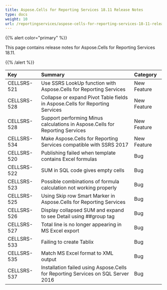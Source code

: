 ```yaml
---
title: Aspose.Cells for Reporting Services 18.11 Release Notes
type: docs
weight: 10
url: /reportingservices/aspose-cells-for-reporting-services-18-11-release-notes/
---
```


{{% alert color="primary" %}} 

This page contains release notes for Aspose.Cells for Reporting Services 18.11.

{{% /alert %}} 

|**Key**|**Summary**|**Category**|
| :- | :- | :- |
|CELLSRS-521|Use SSRS LookUp function with Aspose.Cells for Reporting Services|New Feature|
|CELLSRS-528|Collapse or expand Pivot Table fields in Aspose.Cells for Reporting Services|New Feature|
|CELLSRS-528|Support performing Minus calculations in Aspose.Cells for Reporting Services|New Feature|
|CELLSRS-534|Make Aspose.Cells for Reporting Services compatible with SSRS 2017|New Feature|
|CELLSRS-520|Publishing failed when template contains Excel formulas|Bug|
|CELLSRS-522|SUM in SQL code gives empty cells|Bug|
|CELLSRS-523|Possible combinations of formula calculation not working properly|Bug|
|CELLSRS-525|Using Skip row Smart Marker in Aspose.Cells for Reporting Services|Bug|
|CELLSRS-526|Display collapsed SUM and expand to see Detail using ##group tag|Bug|
|CELLSRS-527|Total line is no longer appearing in MS Excel export|Bug|
|CELLSRS-533|Failing to create Tablix|Bug|
|CELLSRS-535|Match MS Excel format to XML output|Bug|
|CELLSRS-537|Installation failed using Aspose.Cells for Reporting Services on SQL Server 2016|Bug|

